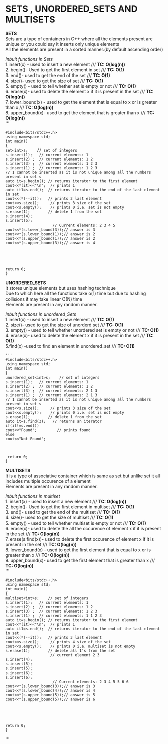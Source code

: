 #  SETS , UNORDERED_SETS AND MULTISETS

  **SETS**<br/>
  Sets are a type of containers in C++ where all the elements present are unique 
     or you could say it inserts only unique elements<br/>
    All the elements are present in a sorted manner.(by default ascending order) 
   
   *Inbuit functions in Sets*
   <br/>
    1.insert(x) - used to insert a new element   /// **TC: O(log(n))** <br/>
    2. begin()- Used to get the first element in set /// **TC: O(1)**<br/>
    3. end()- used to get the end of the set /// **TC: O(1)**<br/>
    4. size()- used to get the size of set /// **TC: O(1)**<br/>
    5. empty() - used to tell whether set is empty or not /// **TC: O(1)**<br/>
    6. erase(x)- used to delete the element x if it is present in the set /// **TC: O(log(n))**<br/>
    7. lower_bound(x) - used to get the element that is equal to x or is greater than x /// **TC: O(log(n))**<br/>
    8. upper_bound(x)- used to get the element that is greater than x /// **TC: O(log(n))**<br/>
    '''
      
    
    
    
    
    #include<bits/stdc++.h>
    using namespace std;
    int main()
    {
    set<int>s;    // set of integers
    s.insert(1);   // current elements: 1
    s.insert(2) ;  // current elements: 1 2
    s.insert(3) ;  // current elements: 1 2 3
    s.insert(1) ;  // current elements: 1 2 3  
    // 1 cannot be inserted as it is not unique among all the numbers present in set s
    auto it=s.begin(); // returns iterator to the first element
    cout<<*(it)<<"\n";  // prints 1 
    auto it1=s.end();  // returns iterator to the end of the last element in set
    cout<<(*(--it));   // prints 3 last element
    cout<<s.size();     // prints 3 size of the set
    cout<<s.empty();    // prints 0 i.e. set is not empty
    s.erase(1);        // delete 1 from the set
    s.insert(4);
    s.insert(5);
                         // Current elements: 2 3 4 5
    cout<<*(s.lower_bound(3));// answer is 3
    cout<<*(s.lower_bound(1));// answer is 2
    cout<<*(s.upper_bound(1));// answer is 2
    cout<<*(s.upper_bound(3));// answer is 4
      
  
    
    
    
    return 0;
    }
 
   
   **UNORDERED_SETS**<br/>
     It stores unique elements but uses hashing technique <br/>
     Due to which here all the functions take o(1) time but due to hashing collisions it may take linear O(N) time<br/>
     Elements are present in any random manner. 
   
   *Inbuit functions in unordered_Sets*
   <br/>
    1.insert(x) - used to insert a new element   /// **TC: O(1)**  <br/>
    2. size()- used to get the size of unorderd set  /// **TC: O(1)**<br/>
    3. empty() - used to tell whether unordered set is empty or not /// **TC: O(1)**<br/>
    4. erase(x)- used to delete the element x if it is present in the set /// **TC: O(1)**<br/>
    5.find(x) -used to find an element in unordered_set /// **TC: O(1)**<br/>
      
    
    
    
    '''
    #include<bits/stdc++.h>
    using namespace std;
    int main()
    {
    unordered_set<int>s;    // set of integers
    s.insert(1);   // current elements: 1
    s.insert(2) ;  // current elements: 1 2
    s.insert(3) ;  // current elements: 2 1 3
    s.insert(1) ;  // current elements: 2 1 3  
    // 1 cannot be inserted as it is not unique among all the numbers present in set s
    cout<<s.size();     // prints 3 size of the set
    cout<<s.empty();    // prints 0 i.e. set is not empty
    s.erase(1);        // delete 1 from the set
    auto it=s.find(3);   // returns an iterator
    if(it!=s.end())
    cout<<"Found";         // prints found 
    else
    cout<<"Not Found";
    
    
    
     return 0;
    }
 
   
   **MULTISETS**<br/>
     It is a  type of associative container which is same as set but unlike set it all includes multiple occurence of a element<br/>
     Elements are present in any random manner. 
   
   *Inbuit functions in multiset*
   <br/>
    1. insert(x) - used to insert a new element   /// **TC: O(log(n))** <br/>
    2. begin()- Used to get the first element in multiset /// **TC: O(1)**<br/>
    3. end()- used to get the end of the multiset /// **TC: O(1)**<br/>
    4. size()- used to get the size of multiset /// **TC: O(1)**<br/>
    5. empty() - used to tell whether multiset is empty or not /// **TC: O(1)**<br/>
    6. erase(x)- used to delete the all the occurence of element x if it is present in the set /// **TC: O(log(n))**<br/>
    7. erase(s.find(x))- used to delete the first occurence of element x if it is present in the set /// **TC: O(log(n))**<br/>
    8. lower_bound(x) - used to get the first element that is equal to x or is greater than x /// **TC: O(log(n))**<br/>
    9. upper_bound(x)- used to get the first element that is greater than x /// **TC: O(log(n))**<br/>
    '''
      
    
    
    
    
    #include<bits/stdc++.h>
    using namespace std;
    int main()
    {
    multiset<int>s;    // set of integers
    s.insert(1);   // current elements: 1
    s.insert(2) ;  // current elements: 1 2
    s.insert(3) ;  // current elements: 1 2 3
    s.insert(1) ;  // current elements: 1 1 2 3  
    auto it=s.begin(); // returns iterator to the first element
    cout<<*(it)<<"\n";  // prints 1 
    auto it1=s.end();  // returns iterator to the end of the last element in set
    cout<<(*(--it));   // prints 3 last element
    cout<<s.size();     // prints 4 size of the set
    cout<<s.empty();    // prints 0 i.e. multiset is not empty
    s.erase(1);        // delete all 1's from the set
                        // current element 2 3
    s.insert(4);
    s.insert(5);
    s.insert(5);
    s.insert(6);
    s.insert(6);
                         // Current elements: 2 3 4 5 5 6 6
    cout<<*(s.lower_bound(3));// answer is 3
    cout<<*(s.lower_bound(4));// answer is 4
    cout<<*(s.upper_bound(5));// answer is 5
    cout<<*(s.upper_bound(5));// answer is 6
      
  
    
    
    
    return 0;
    }
    
    
   '''
    
    
    
    
    
   
     
     

